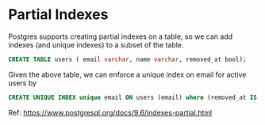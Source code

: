 # Partial Indexes

Postgres supports creating partial indexes on a table, so we can add indexes
(and unique indexes) to a subset of the table.

``` sql
CREATE TABLE users ( email varchar, name varchar, removed_at bool);
```

Given the above table, we can enforce a unique index on email for active users
by

``` sql
CREATE UNIQUE INDEX unique email ON users (email) where (removed_at IS NULL);
```

Ref: https://www.postgresql.org/docs/9.6/indexes-partial.html
